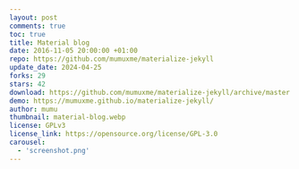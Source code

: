 ```yaml
---
layout: post
comments: true
toc: true
title: Material blog
date: 2016-11-05 20:00:00 +01:00
repo: https://github.com/mumuxme/materialize-jekyll
update_date: 2024-04-25
forks: 29
stars: 42
download: https://github.com/mumuxme/materialize-jekyll/archive/master.zip
demo: https://mumuxme.github.io/materialize-jekyll/
author: mumu
thumbnail: material-blog.webp
license: GPLv3
license_link: https://opensource.org/license/GPL-3.0
carousel:
  - 'screenshot.png'
---
```


